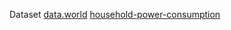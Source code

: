Dataset
[data.world](https://data.world/databeats/)
[household-power-consumption](https://data.world/databeats/household-power-consumption)
